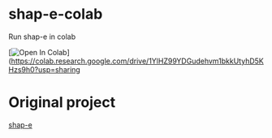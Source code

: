 # shap-e-colab
 Run shap-e in colab

[![Open In Colab](https://colab.research.google.com/assets/colab-badge.svg)](https://colab.research.google.com/drive/1YlHZ99YDGudehvm1bkkUtyhD5KHzs9h0?usp=sharing

# Original project
[shap-e](https://github.com/openai/shap-e)